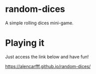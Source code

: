 # random-dices
A simple rolling dices mini-game.

# Playing it
Just access the link below and have fun!

https://alencarfff.github.io/random-dices/

